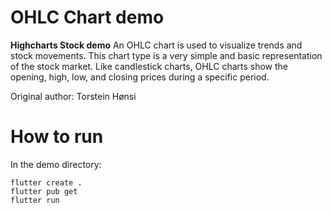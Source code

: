 # OHLC Chart demo

**Highcharts Stock demo**
An OHLC chart is used to visualize trends and stock movements.
This chart type is a very simple and basic representation of the stock market.
Like candlestick charts, OHLC charts show the opening, high, low, and closing prices during a specific period.

Original author: Torstein Hønsi

# How to run

In the demo directory:

```
flutter create .
flutter pub get
flutter run
```

